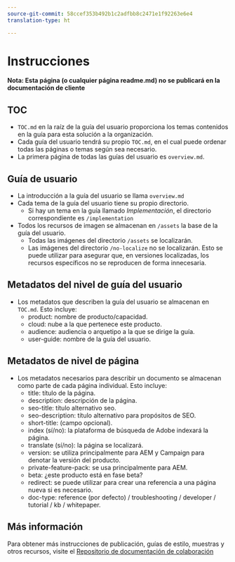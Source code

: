 ```yaml
---
source-git-commit: 58ccef353b492b1c2adfbb8c2471e1f92263e6e4
translation-type: ht

---
```

# Instrucciones

**Nota: Esta página (o cualquier página readme.md) no se publicará en la documentación de cliente**

## TOC

+ `TOC.md` en la raíz de la guía del usuario proporciona los temas contenidos en la guía para esta solución a la organización.
+ Cada guía del usuario tendrá su propio `TOC.md`, en el cual puede ordenar todas las páginas o temas según sea necesario.
+ La primera página de todas las guías del usuario es `overview.md`.

## Guía de usuario

+ La introducción a la guía del usuario se llama `overview.md`
+ Cada tema de la guía del usuario tiene su propio directorio.
   + Si hay un tema en la guía llamado *Implementación*, el directorio correspondiente es `/implementation`
+ Todos los recursos de imagen se almacenan en `/assets` la base de la guía del usuario.
   + Todas las imágenes del directorio `/assets` se localizarán.
   + Las imágenes del directorio `/no-localize` no se localizarán. Esto se puede utilizar para asegurar que, en versiones localizadas, los recursos específicos no se reproducen de forma innecesaria.

## Metadatos del nivel de guía del usuario

+ Los metadatos que describen la guía del usuario se almacenan en `TOC.md`. Esto incluye:
   + product: nombre de producto/capacidad.
   + cloud: nube a la que pertenece este producto.
   + audience: audiencia o arquetipo a la que se dirige la guía.
   + user-guide: nombre de la guía del usuario.

## Metadatos de nivel de página

+ Los metadatos necesarios para describir un documento se almacenan como parte de cada página individual. Esto incluye:
   + title: título de la página.
   + description: descripción de la página.
   + seo-title: título alternativo seo.
   + seo-description: título alternativo para propósitos de SEO.
   + short-title: (campo opcional).
   + index (sí/no): la plataforma de búsqueda de Adobe indexará la página.
   + translate (sí/no): la página se localizará.
   + version: se utiliza principalmente para AEM y Campaign para denotar la versión del producto.
   + private-feature-pack: se usa principalmente para AEM.
   + beta: ¿este producto está en fase beta?
   + redirect: se puede utilizar para crear una referencia a una página nueva si es necesario.
   + doc-type: reference (por defecto) / troubleshooting / developer / tutorial / kb / whitepaper.

## Más información

Para obtener más instrucciones de publicación, guías de estilo, muestras y otros recursos, visite el [Repositorio de documentación de colaboración](https://git.corp.adobe.com/AdobeDocs/collaborative-doc-instructions)
